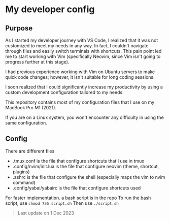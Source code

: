 # My developer config

## Purpose
As I started my developer journey with VS Code, I realized that it was not customized to meet my needs in any way. In fact, I couldn't navigate through files and easily switch terminals with shortcuts.
This pain point led me to start working with Vim (specifically Neovim, since Vim isn't going to progress further at this stage).

I had previous experience working with Vim on Ubuntu servers to make quick code changes; however, it isn't suitable for long coding sessions.

I soon realized that I could significantly increase my productivity by using a custom development configuration tailored to my needs.

This repository contains most of my configuration files that I use on my MacBook Pro M1 (2021).

If you are on a Linux system, you won't encounter any difficulty in using the same configuration.

## Config

There are different files 
- .tmux.conf is the file that configure shortcuts that I use in tmux
- .config/nvim/init.lua is the file that configure neovim (theme, shortcut, plugins)
- .zshrc is the file that configure the shell (especially maps the vim to nvim command)
- .config/yabai/yabairc is the file that configure shortcuts used 

For faster implementation. a bash script is in the repo
To run the bash script, use `chmod 755 script.sh`
Then use `./script.sh`

> Last update on 1 Dec 2023
